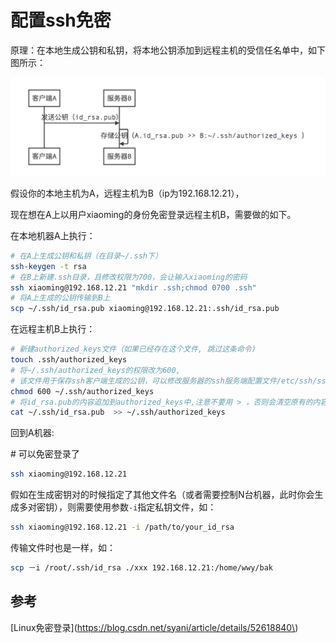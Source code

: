 # 配置ssh免密

原理：在本地生成公钥和私钥，将本地公钥添加到远程主机的受信任名单中，如下图所示：

![ssh&#x514D;&#x5BC6;&#x539F;&#x7406;&#x56FE;&#x793A;&#x610F;](../../.gitbook/assets/ping-mu-kuai-zhao-20180427-xia-wu-8.58.35.png)

假设你的本地主机为A，远程主机为B（ip为192.168.12.21），

现在想在A上以用户xiaoming的身份免密登录远程主机B，需要做的如下。

在本地机器A上执行：

```bash
# 在A上生成公钥和私钥（在目录~/.ssh下）
ssh-keygen -t rsa 
# 在B上新建.ssh目录，且修改权限为700，会让输入xiaoming的密码
ssh xiaoming@192.168.12.21 "mkdir .ssh;chmod 0700 .ssh" 
# 将A上生成的公钥传输到B上
scp ~/.ssh/id_rsa.pub xiaoming@192.168.12.21:.ssh/id_rsa.pub
```

在远程主机B上执行：

```bash
# 新建authorized_keys文件（如果已经存在这个文件, 跳过这条命令)
touch .ssh/authorized_keys 
# 将~/.ssh/authorized_keys的权限改为600,
# 该文件用于保存ssh客户端生成的公钥，可以修改服务器的ssh服务端配置文件/etc/ssh/sshd_config来指定其他文件名
chmod 600 ~/.ssh/authorized_keys  
# 将id_rsa.pub的内容追加到authorized_keys中,注意不要用 > ，否则会清空原有的内容，使其他人无法使用原有的密钥登录
cat ~/.ssh/id_rsa.pub  >> ~/.ssh/authorized_keys 
```

回到A机器:

\#  可以免密登录了

```bash
ssh xiaoming@192.168.12.21
```

假如在生成密钥对的时候指定了其他文件名（或者需要控制N台机器，此时你会生成多对密钥），则需要使用参数`-i`指定私钥文件，如：

```bash
ssh xiaoming@192.168.12.21 -i /path/to/your_id_rsa
```

传输文件时也是一样，如：

```bash
scp －i /root/.ssh/id_rsa ./xxx 192.168.12.21:/home/wwy/bak
```



## 参考

\[Linux免密登录\]\(https://blog.csdn.net/syani/article/details/52618840\)





